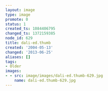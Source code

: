 ```yaml
---
layout: image
type: image
promote: 0
status: 1
created_ts: 1084406795
changed_ts: 1372159385
node_id: 629
title: dali-ed.thumb
created: '2004-05-13'
changed: '2013-06-25'
aliases: []
tags:
- Older
images:
- - src: image/images/dali-ed.thumb-629.jpg
    name: dali-ed.thumb-629.jpg
---
```


